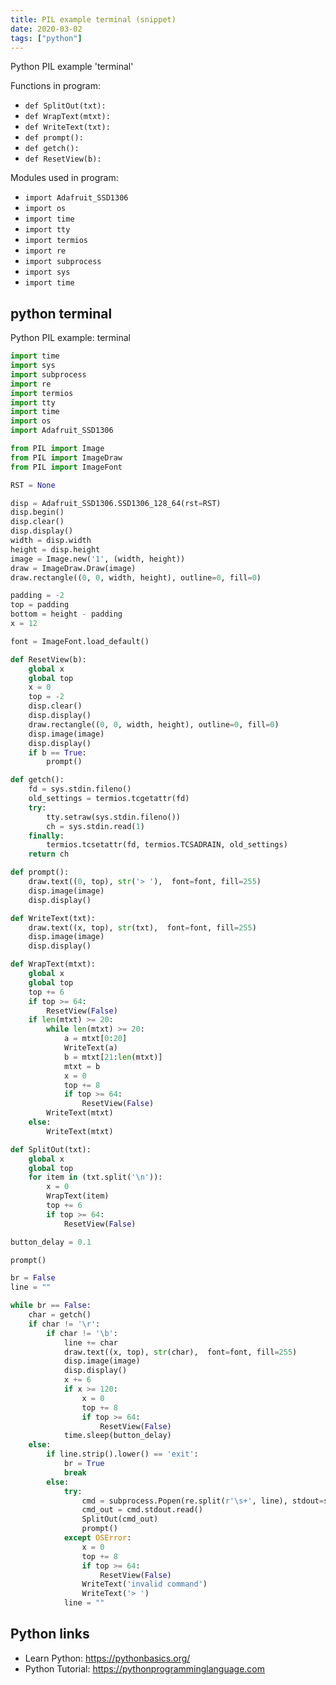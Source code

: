 ```yaml
---
title: PIL example terminal (snippet)
date: 2020-03-02
tags: ["python"]
---
```

Python PIL example 'terminal'

Functions in program: 
* `def SplitOut(txt):`
* `def WrapText(mtxt):`
* `def WriteText(txt):`
* `def prompt():`
* `def getch():`
* `def ResetView(b):`

Modules used in program: 
* `import Adafruit_SSD1306`
* `import os`
* `import time`
* `import tty`
* `import termios`
* `import re`
* `import subprocess`
* `import sys`
* `import time`

## python terminal

Python PIL example: terminal

```python
import time
import sys
import subprocess
import re
import termios
import tty
import time
import os
import Adafruit_SSD1306

from PIL import Image
from PIL import ImageDraw
from PIL import ImageFont

RST = None

disp = Adafruit_SSD1306.SSD1306_128_64(rst=RST)
disp.begin()
disp.clear()
disp.display()
width = disp.width
height = disp.height
image = Image.new('1', (width, height))
draw = ImageDraw.Draw(image)
draw.rectangle((0, 0, width, height), outline=0, fill=0)

padding = -2
top = padding
bottom = height - padding
x = 12

font = ImageFont.load_default()

def ResetView(b):
    global x
    global top
    x = 0
    top = -2
    disp.clear()
    disp.display()
    draw.rectangle((0, 0, width, height), outline=0, fill=0)
    disp.image(image)
    disp.display()
    if b == True:
        prompt()

def getch():
    fd = sys.stdin.fileno()
    old_settings = termios.tcgetattr(fd)
    try:
        tty.setraw(sys.stdin.fileno())
        ch = sys.stdin.read(1)
    finally:
        termios.tcsetattr(fd, termios.TCSADRAIN, old_settings)
    return ch

def prompt():
    draw.text((0, top), str('> '),  font=font, fill=255)
    disp.image(image)
    disp.display()

def WriteText(txt):
    draw.text((x, top), str(txt),  font=font, fill=255)
    disp.image(image)
    disp.display()

def WrapText(mtxt):
    global x
    global top
    top += 6
    if top >= 64:
        ResetView(False)
    if len(mtxt) >= 20:
        while len(mtxt) >= 20:
            a = mtxt[0:20]
            WriteText(a)
            b = mtxt[21:len(mtxt)]
            mtxt = b
            x = 0
            top += 8
            if top >= 64:
                ResetView(False)
        WriteText(mtxt)
    else:
        WriteText(mtxt)

def SplitOut(txt):
    global x
    global top
    for item in (txt.split('\n')):
        x = 0
        WrapText(item)
        top += 6
        if top >= 64:
            ResetView(False)

button_delay = 0.1

prompt()

br = False
line = ""

while br == False:
    char = getch()
    if char != '\r':
        if char != '\b':
            line += char
            draw.text((x, top), str(char),  font=font, fill=255)
            disp.image(image)
            disp.display()
            x += 6
            if x >= 120:
                x = 0
                top += 8
                if top >= 64:
                    ResetView(False)
            time.sleep(button_delay)
    else:
        if line.strip().lower() == 'exit':
            br = True
            break
        else:
            try:
                cmd = subprocess.Popen(re.split(r'\s+', line), stdout=subprocess.PIPE)
                cmd_out = cmd.stdout.read()
                SplitOut(cmd_out)
                prompt()
            except OSError:
                x = 0
                top += 8
                if top >= 64:
                    ResetView(False)
                WriteText('invalid command')
                WriteText('> ')
            line = ""

```

## Python links

- Learn Python: https://pythonbasics.org/
- Python Tutorial: https://pythonprogramminglanguage.com
